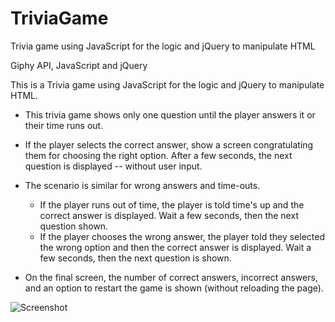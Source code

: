 # TriviaGame
Trivia game using JavaScript for the logic and jQuery to manipulate HTML

Giphy API, JavaScript and jQuery

This is a Trivia game using JavaScript for the logic and jQuery to manipulate HTML. 

* This trivia game shows only one question until the player answers it or their time runs out.

* If the player selects the correct answer, show a screen congratulating them for choosing the right option. After a few seconds, the next question is displayed -- without user input.

* The scenario is similar for wrong answers and time-outs.
  * If the player runs out of time, the player is told time's up and the correct answer is displayed. Wait a few seconds, then the next question shown.
  * If the player chooses the wrong answer, the player told they selected the wrong option and then the correct answer is displayed. Wait a few seconds, then the next question is shown.

* On the final screen, the number of correct answers, incorrect answers, and an option to restart the game is shown (without reloading the page).

![Screenshot](https://github.com/sunita321/TriviaGame/trivia.png)

